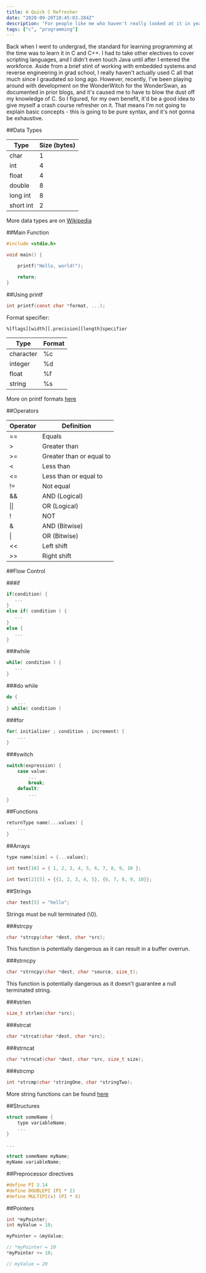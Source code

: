 ```yaml
---
title: A Quick C Refresher
date: "2020-09-20T18:45:03.284Z"
description: "For people like me who haven't really looked at it in years"
tags: ["c", "programming"]
---
```


Back when I went to undergrad, the standard for learning programming at the time was to learn it
in C and C++.  I had to take other electives to cover scripting languages, and I didn't even touch
Java until after I entered the workforce.  Aside from a brief stint of working with embedded systems
and reverse engineering in grad school, I really haven't actually used C all that much since I
graudated so long ago.  However, recently, I've been playing around with development on the WonderWitch
for the WonderSwan, as documented in prior blogs, and it's caused me to have to blow the dust off
my knowledge of C.  So I figured, for my own benefit, it'd be a good idea to give myself a crash
course refresher on it.  That means I'm not going to explain basic concepts - this is going to be
pure syntax, and it's not gonna be exhaustive.

##Data Types

| Type | Size (bytes) |
|------|--------------|
| char | 1 |
| int | 4 |
| float | 4 | 
| double | 8 |
| long int | 8 |
| short int | 2 |

More data types are on [Wikipedia](https://en.wikipedia.org/wiki/C_data_types)

##Main Function

```c
#include <stdio.h>

void main() {

    printf("Hello, world!");

    return;
}
```

##Using printf

```c
int printf(const char *format, ...);
```

Format specifier:

```
%[flags][width][.precision][length]specifier
```

| Type | Format |
|------|--------|
| character | %c |
| integer | %d |
| float | %f |
| string | %s |

More on printf formats [here](https://www.tutorialspoint.com/c_standard_library/c_function_printf.htm)

##Operators

| Operator | Definition |
|----------|------------|
|  ==      | Equals     |
| >        | Greater than |
| >=       | Greater than or equal to |
| <        | Less than |
| <=       | Less than or equal to |
| !=       | Not equal |
| &&       | AND (Logical) |
| \|\|       | OR (Logical) |
| !        | NOT |
| & | AND (Bitwise) |
| \| | OR (Bitwise) |
| << | Left shift |
| >> | Right shift |

##Flow Control

###if

```c
if(condition) {
   ...
}
else if( condition ) {
   ...
}
else {
   ...
}
```

###while

```c
while( condition ) {
   ...
}
```

###do while

```c
do {
    ...
} while( condition )
```

###for

```c
for( initializer ; condition ; increment) {
    ...
}
```

###switch

```c
switch(expression) {
    case value:
        ...
        break;
    default:
        ...
}
```

##Functions

```c
returnType name(...values) {
    ...
}
```

##Arrays

```c
type name[size] = {...values};

int test[10] = { 1, 2, 3, 4, 5, 6, 7, 8, 9, 10 };

int test[2][5] = {{1, 2, 3, 4, 5}, {6, 7, 8, 9, 10}};
```

##Strings

```c
char test[5] = "hello";
```

Strings must be null terminated (\\0).

###strcpy

```c
char *strcpy(char *dest, char *src);
```

This function is potentially dangerous as it can result in a buffer overrun.

###strncpy

```c
char *strncpy(char *dest, char *source, size_t);
```

This function is potentially dangerous as it doesn't guarantee a null terminated string.

###strlen

```c
size_t strlen(char *src);
```

###strcat

```c
char *strcat(char *dest, char *src);
```

###strncat

```c
char *strncat(char *dest, char *src, size_t size);
```

###strcmp

```c
int *strcmp(char *stringOne, char *stringTwo);
```

More string functions can be found [here](https://www.tutorialspoint.com/c_standard_library/string_h.htm)

##Structures

```c
struct someName {
    type variableName;
    ...
}

...

struct someName myName;
myName.variableName;
```

##Preprocessor directives

```c
#define PI 3.14
#define DOUBLEPI (PI * 2)
#define MULTIPI(x) (PI * X)
```

##Pointers

```c
int *myPointer;
int myValue = 10;

myPointer = &myValue;

// *myPointer = 10
*myPointer += 10;

// myValue = 20
```